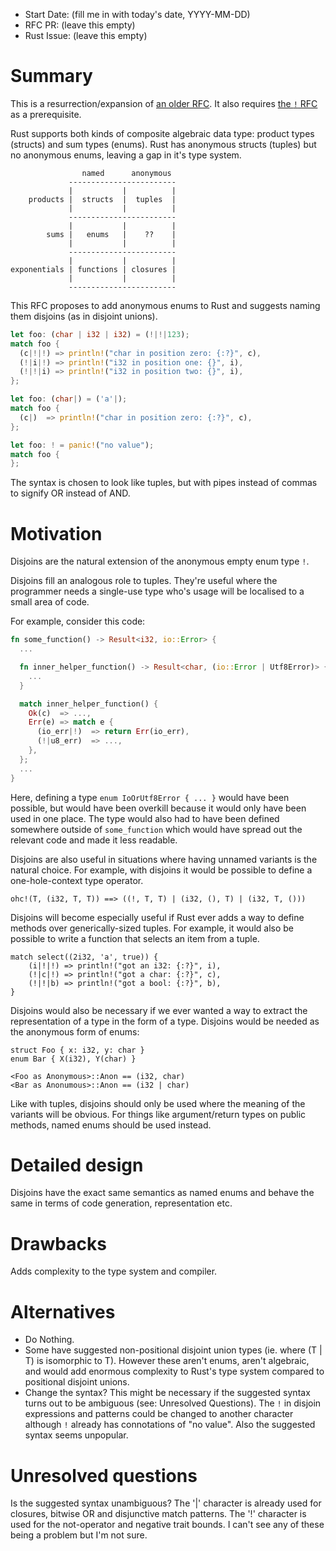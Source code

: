 - Start Date: (fill me in with today's date, YYYY-MM-DD)
- RFC PR: (leave this empty)
- Rust Issue: (leave this empty)

# Summary

This is a resurrection/expansion of [an older RFC](https://github.com/rust-lang/rust/issues/8277).
It also requires [the `!` RFC](https://github.com/rust-lang/rfcs/pull/1216) as
a prerequisite.

Rust supports both kinds of composite algebraic data type: product types
(structs) and sum types (enums). Rust has anonymous structs (tuples) but no
anonymous enums, leaving a gap in it's type system.

                    named      anonymous
                 ------------------------
                 |           |          |
        products |  structs  |  tuples  |
                 |           |          |
                 ------------------------
                 |           |          |
            sums |   enums   |    ??    |
                 |           |          |
                 ------------------------
                 |           |          |
    exponentials | functions | closures |
                 |           |          |
                 ------------------------

This RFC proposes to add anonymous enums to Rust and suggests naming them
disjoins (as in disjoint unions).

```rust
let foo: (char | i32 | i32) = (!|!|123);
match foo {
  (c|!|!) => println!("char in position zero: {:?}", c),
  (!|i|!) => println!("i32 in position one: {}", i),
  (!|!|i) => println!("i32 in position two: {}", i),
};

let foo: (char|) = ('a'|);
match foo {
  (c|)  => println!("char in position zero: {:?}", c),
};

let foo: ! = panic!("no value");
match foo {
};

```

The syntax is chosen to look like tuples, but with pipes instead of commas to
signify OR instead of AND.

# Motivation

Disjoins are the natural extension of the anonymous empty enum type `!`.

Disjoins fill an analogous role to tuples. They're useful where the programmer
needs a single-use type who's usage will be localised to a small area of code.

For example, consider this code:

```rust
fn some_function() -> Result<i32, io::Error> {
  ...

  fn inner_helper_function() -> Result<char, (io::Error | Utf8Error)> {
    ...
  }

  match inner_helper_function() {
    Ok(c)  => ...,
    Err(e) => match e {
      (io_err|!)  => return Err(io_err),
      (!|u8_err)  => ...,
    },
  };
  ...
}
```

Here, defining a type `enum IoOrUtf8Error { ... }` would have been possible,
but would have been overkill because it would only have been used in one place.
The type would also had to have been defined somewhere outside of
`some_function` which would have spread out the relevant code and made it less
readable.

Disjoins are also useful in situations where having unnamed variants is the
natural choice. For example, with disjoins it would be possible to define a
one-hole-context type operator.

    ohc!(T, (i32, T, T)) ==> ((!, T, T) | (i32, (), T) | (i32, T, ()))

Disjoins will become especially useful if Rust ever adds a way to define
methods over generically-sized tuples. For example, it would also be possible
to write a function that selects an item from a tuple.

    match select((2i32, 'a', true)) {
        (i|!|!) => println!("got an i32: {:?}", i),
        (!|c|!) => println!("got a char: {:?}", c),
        (!|!|b) => println!("got a bool: {:?}", b),
    }

Disjoins would also be necessary if we ever wanted a way to extract the
representation of a type in the form of a type. Disjoins would be needed as the
anonymous form of enums:

    struct Foo { x: i32, y: char }
    enum Bar { X(i32), Y(char) }

    <Foo as Anonymous>::Anon == (i32, char)
    <Bar as Anonumous>::Anon == (i32 | char)

Like with tuples, disjoins should only be used where the meaning of the
variants will be obvious. For things like argument/return types on public
methods, named enums should be used instead.

# Detailed design

Disjoins have the exact same semantics as named enums and behave the same in
terms of code generation, representation etc.

# Drawbacks

Adds complexity to the type system and compiler.

# Alternatives

* Do Nothing.
* Some have suggested non-positional disjoint union types (ie. where (T | T) is
  isomorphic to T). However these aren't enums, aren't algebraic, and would add
  enormous complexity to Rust's type system compared to positional disjoint
  unions.
* Change the syntax? This might be necessary if the suggested syntax turns out
  to be ambiguous (see: Unresolved Questions). The `!` in disjoin expressions
  and patterns could be changed to another character although `!` already
  has connotations of "no value". Also the suggested syntax seems unpopular.

# Unresolved questions

Is the suggested syntax unambiguous? The '|' character is already used for
closures, bitwise OR and disjunctive match patterns. The '!' character is used
for the not-operator and negative trait bounds. I can't see any of these being
a problem but I'm not sure.

